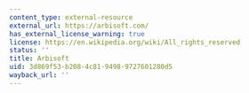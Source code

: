 ```yaml
---
content_type: external-resource
external_url: https://arbisoft.com/
has_external_license_warning: true
license: https://en.wikipedia.org/wiki/All_rights_reserved
status: ''
title: Arbisoft
uid: 3d869f53-b208-4c81-9498-9727601280d5
wayback_url: ''
---
```

